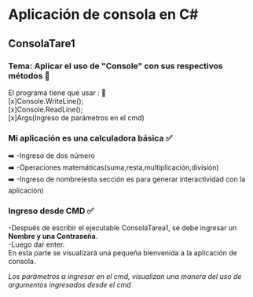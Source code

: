 # Aplicación de consola en C#
## ConsolaTare1 
### Tema: Aplicar el uso de "Console" con sus respectivos métodos :large_blue_circle: 

El programa tiene que usar : :scroll: \
[x]Console.WriteLine(); \
[x]Console.ReadLine(); \
[x]Args(Ingreso de parámetros en el cmd) 

### Mi aplicación es una calculadora básica :white_check_mark: 
:arrow_right: -Ingreso de dos número \
:arrow_right: -Operaciones matemáticas(suma,resta,multiplicación,división) \
:arrow_right: -Ingreso de nombre(esta sección es para generar interactividad con la aplicación) 

### Ingreso desde CMD :white_check_mark: 
-Después de escribir el ejecutable ConsolaTarea1, se debe ingresar un **Nombre y una Contraseña**. \
-Luego dar enter. \
En esta parte se visualizará una pequeña bienvenida a la aplicación de consola. 

*Los parámetros a ingresar en el cmd, visualizan una manera del uso de argumentos ingresados desde el cmd*


